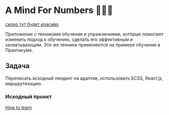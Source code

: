 # A Mind For Numbers 💖✨🧠

[скоро тут будет красиво ](https://auroraptor.github.io/a-mind-for-numbers/)

Приложение с техниками обучения и упражнениями, которые помогают изменить подход к обучению, сделать его эффективным и захватывающим. Эти же техники применяются на примере обучения в Практикуме.

## Задача
Переписать исходный лендинг на адаптив, использовать SCSS, React.js, маршрутизацию.


### Исходный проект

[How to learn](https://github.com/auroraptor/how-to-learn)

